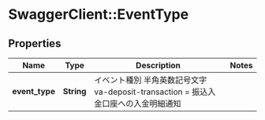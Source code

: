 # SwaggerClient::EventType

## Properties
Name | Type | Description | Notes
------------ | ------------- | ------------- | -------------
**event_type** | **String** | イベント種別 半角英数記号文字 va-deposit-transaction &#x3D; 振込入金口座への入金明細通知  | 


